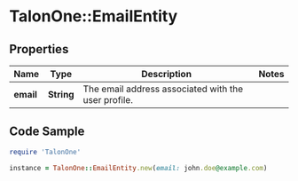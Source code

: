 # TalonOne::EmailEntity

## Properties

Name | Type | Description | Notes
------------ | ------------- | ------------- | -------------
**email** | **String** | The email address associated with the user profile. | 

## Code Sample

```ruby
require 'TalonOne'

instance = TalonOne::EmailEntity.new(email: john.doe@example.com)
```



